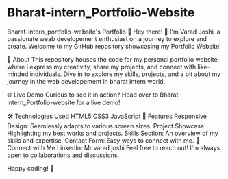 # Bharat-intern_Portfolio-Website
Bharat-intern_portfolio-website's Portfolio 🌟
Hey there! 👋 I'm Varad Joshi, a passionate weab developement enthusiast on a journey to explore and create. Welcome to my GitHub repository showcasing my Portfolio Website!

🚀 About
This repository houses the code for my personal portfolio website, where I express my creativity, share my projects, and connect with like-minded individuals. Dive in to explore my skills, projects, and a bit about my journey in the web developement in bharat intern world.

🌐 Live Demo
Curious to see it in action? Head over to Bharat intern_Portfolio-website for a live demo!

🛠️ Technologies Used
HTML5
CSS3
JavaScript
🌈 Features
Responsive Design: Seamlessly adapts to various screen sizes.
Project Showcase: Highlighting my best works and projects.
Skills Section: An overview of my skills and expertise.
Contact Form: Easy ways to connect with me.
🤝 Connect with Me
LinkedIn: Mr varad joshi
Feel free to reach out! I'm always open to collaborations and discussions.

Happy coding! 🚀
